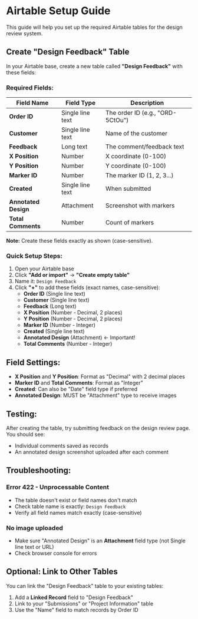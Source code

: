 # Airtable Setup Guide

This guide will help you set up the required Airtable tables for the design review system.

## Create "Design Feedback" Table

In your Airtable base, create a new table called **"Design Feedback"** with these fields:

### Required Fields:

| Field Name | Field Type | Description |
|------------|------------|-------------|
| **Order ID** | Single line text | The order ID (e.g., "ORD-5CtOu") |
| **Customer** | Single line text | Name of the customer |
| **Feedback** | Long text | The comment/feedback text |
| **X Position** | Number | X coordinate (0-100) |
| **Y Position** | Number | Y coordinate (0-100) |
| **Marker ID** | Number | The marker ID (1, 2, 3...) |
| **Created** | Single line text | When submitted |
| **Annotated Design** | Attachment | Screenshot with markers |
| **Total Comments** | Number | Count of markers |

**Note:** Create these fields exactly as shown (case-sensitive).

### Quick Setup Steps:

1. Open your Airtable base
2. Click **"Add or import"** → **"Create empty table"**
3. Name it: `Design Feedback`
4. Click **"+"** to add these fields (exact names, case-sensitive):
   - **Order ID** (Single line text)
   - **Customer** (Single line text)
   - **Feedback** (Long text)
   - **X Position** (Number - Decimal, 2 places)
   - **Y Position** (Number - Decimal, 2 places)
   - **Marker ID** (Number - Integer)
   - **Created** (Single line text)
   - **Annotated Design** (Attachment) ← Important!
   - **Total Comments** (Number - Integer)

## Field Settings:

- **X Position** and **Y Position**: Format as "Decimal" with 2 decimal places
- **Marker ID** and **Total Comments**: Format as "Integer"
- **Created**: Can also be "Date" field type if preferred
- **Annotated Design**: MUST be "Attachment" type to receive images

## Testing:

After creating the table, try submitting feedback on the design review page. You should see:
- Individual comments saved as records
- An annotated design screenshot uploaded after each comment

## Troubleshooting:

### Error 422 - Unprocessable Content
- The table doesn't exist or field names don't match
- Check table name is exactly: `Design Feedback`
- Verify all field names match exactly (case-sensitive)

### No image uploaded
- Make sure "Annotated Design" is an **Attachment** field type (not Single line text or URL)
- Check browser console for errors

## Optional: Link to Other Tables

You can link the "Design Feedback" table to your existing tables:

1. Add a **Linked Record** field to "Design Feedback"
2. Link to your "Submissions" or "Project Information" table
3. Use the "Name" field to match records by Order ID
